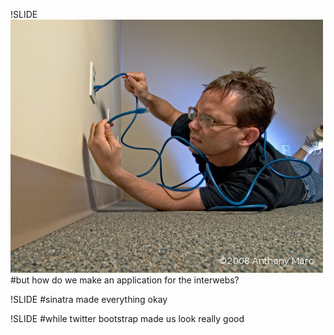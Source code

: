 !SLIDE
![](interwebs.jpg)
#but how do we make an application for the interwebs?

!SLIDE
#sinatra made everything okay
        
!SLIDE
#while twitter bootstrap made us look really good
